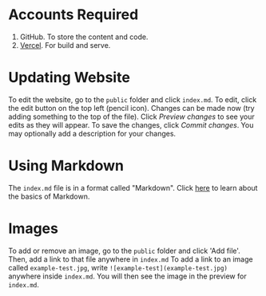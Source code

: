 # Accounts Required
1. GitHub. To store the content and code.
1. [Vercel](https://vercel.com/). For build and serve.

# Updating Website
To edit the website, go to the `public` folder and click `index.md`. To edit, click the edit button on the top left (pencil icon). Changes can be made now (try adding something to the top of the file). Click *Preview changes* to see your edits as they will appear. To save the changes, click *Commit changes*. You may optionally add a description for your changes.

# Using Markdown
The `index.md` file is in a format called "Markdown". Click [here](https://www.markdownguide.org/cheat-sheet/#basic-syntax) to learn about the basics of Markdown.

# Images
To add or remove an image, go to the `public` folder and click 'Add file'. Then, add a link to that file anywhere in `index.md` To add a link to an image called `example-test.jpg`, write `![example-test](example-test.jpg)` anywhere inside `index.md`. You will then see the image in the preview for `index.md`.


